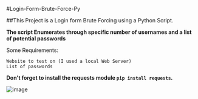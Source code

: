 #Login-Form-Brute-Force-Py

##This Project is a Login form Brute Forcing using a Python Script.

**The script Enumerates through specific number of usernames and a list of potential passwords**


Some Requirements:
```
Website to test on (I used a local Web Server)
List of passwords
```


**Don't forget to install the requests module `pip install requests`.**


![image](https://github.com/AwsGhanem/Login-Form-Brute-Force-Py/assets/123994471/0f3f1ea1-12e1-43fb-8d91-20ef765ebf12)
